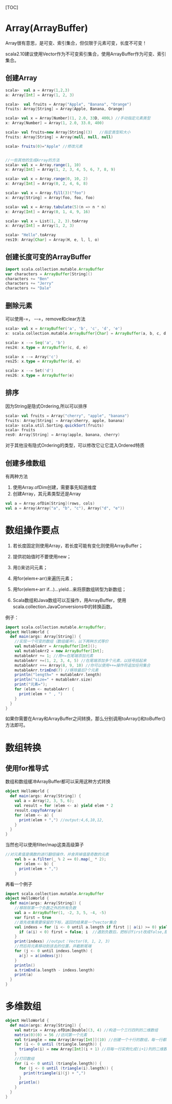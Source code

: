 [TOC]

# Array(ArrayBuffer)

Array很有意思，是可变、索引集合，但仅限于元素可变，长度不可变！

scala2.10建议使用Vector作为不可变索引集合，使用ArrayBuffer作为可变、索引集合。

## 创建Array

```scala
scala>  val a = Array(1,2,3) 
a: Array[Int] = Array(1, 2, 3)

scala>  val fruits = Array("Apple", "Banana", "Orange")
fruits: Array[String] = Array(Apple, Banana, Orange)

scala> val x = Array[Number](1, 2.0, 33D, 400L) //手动指定元素类型
x: Array[Number] = Array(1, 2.0, 33.0, 400)

scala> val fruits=new Array[String](3)   //指定类型和大小
fruits: Array[String] = Array(null, null, null)

scala> fruits(0)="Apple" //修改元素


//一些其他的生成Array的方法
scala> val x = Array.range(1, 10)
x: Array[Int] = Array(1, 2, 3, 4, 5, 6, 7, 8, 9)

scala> val x = Array.range(0, 10, 2)
x: Array[Int] = Array(0, 2, 4, 6, 8)

scala> val x = Array.fill(3)("foo")
x: Array[String] = Array(foo, foo, foo)

scala> val x = Array.tabulate(5)(n => n * n)
x: Array[Int] = Array(0, 1, 4, 9, 16)

scala> val x = List(1, 2, 3).toArray
x: Array[Int] = Array(1, 2, 3)

scala> "Hello".toArray
res19: Array[Char] = Array(H, e, l, l, o)
```

## 创建长度可变的ArrayBuffer

```scala
import scala.collection.mutable.ArrayBuffer
var characters = ArrayBuffer[String]()
characters += "Ben"
characters += "Jerry"
characters += "Dale"
```

## 删除元素

可以使用-=， --=，remove和clear方法

```scala
scala> val x = ArrayBuffer('a', 'b', 'c', 'd', 'e')
x: scala.collection.mutable.ArrayBuffer[Char] = ArrayBuffer(a, b, c, d, e)

scala> x --= Seq('a', 'b')
res24: x.type = ArrayBuffer(c, d, e)

scala> x --= Array('c')
res25: x.type = ArrayBuffer(d, e)

scala> x --= Set('d')
res26: x.type = ArrayBuffer(e)
```

## 排序

因为String是隐式Ordering,所以可以排序

```scala
scala> val fruits = Array("cherry", "apple", "banana")
fruits: Array[String] = Array(cherry, apple, banana)
scala> scala.util.Sorting.quickSort(fruits)
scala> fruits
res0: Array[String] = Array(apple, banana, cherry)
```

对于其他没有隐式Ordering的类型，可以修改它让它混入Ordered特质

## 创建多维数组

有两种方法

1. 使用Array.ofDim创建，需要事先知道维度
2. 创建Array，其元素类型还是Array

```scala
val a = Array.ofDim[String](rows, cols)
val a = Array(Array("a", "b", "c"), Array("d", "e"))
```



# 数组操作要点

1. 若长度固定则使用Array，若长度可能有变化则使用ArrayBuffer；

2. 提供初始值时不要使用new；
3. 用()来访问元素；
4. 用for(elem<-arr)来遍历元素；
5. 用for(elem<-arr if...)...yield...来将原数组转型为新数组；
6. Scala数组和Java数组可以互操作，用ArrayBuffer，使用scala.collection.JavaConversions中的转换函数。



例子：

```scala
import scala.collection.mutable.ArrayBuffer;
object HelloWorld {
  def main(args: Array[String]) {
    //实现一个可变的数组（数组缓冲），以下两种方式等价
    val mutableArr = ArrayBuffer[Int]();
    val mutableArr2 = new ArrayBuffer[Int];
    mutableArr += 1; //用+=在尾端添加元素
    mutableArr +=(1, 2, 3, 4, 5) //在尾端添加多个元素，以括号括起来
    mutableArr ++= Array(8, 9, 10) //你可以使用++=操作符追加任何集合
    mutableArr.trimEnd(7) //移除最后7个元素
    println("length=" + mutableArr.length)
    println("size=" + mutableArr.size)
    print("元素=");
    for (elem <- mutableArr) {
      print(elem + " , ")
    }
  }
}
```



如果你需要在Array和ArrayBuffer之间转换，那么分别调用toArray()和toBuffer()方法即可。


# 数组转换

## 使用for推导式

数组和数组缓冲ArrayBuffer都可以采用这种方式转换

```scala
object HelloWorld {
  def main(args: Array[String]) {
    val a = Array(2, 3, 5, 6);
    val result = for (elem <- a) yield elem * 2
    result.copyToArray(a)
    for (elem <- a) {
      print(elem + ",") //output:4,6,10,12,
    }
  }
}

```

当然也可以使用filter/map这类高级算子

```scala
//对元素值是偶数的进行翻倍操作，并舍弃掉值是奇数的元素
    val b = a.filter(_ % 2 == 0).map(_ * 2);
    for (elem <- b) {
      print(elem + ",")
    }
```

再看一个例子

```scala
import scala.collection.mutable.ArrayBuffer
object HelloWorld {
  def main(args: Array[String]) {
    //移除除第一个负数之外的所有负数
    val a = ArrayBuffer(1, -2, 3, 5, -4, -5)
    var first = true
    //首先收集需要保留的下标，返回的结果是一个vector集合
    val indexs = for (i <- 0 until a.length if first || a(i) >= 0) yield {
      if (a(i) < 0) first = false; i  //遇到负数后，把标识first改成false,那么进入这个推导的都是正数，yield它的下标
    }
    print(indexs) //output：Vector(0, 1, 2, 3)
    //然后将元素移动到该去的位置，并截断尾端
    for (j <- 0 until indexs.length) {
      a(j) = a(indexs(j))
    }
    println()
    a.trimEnd(a.length - indexs.length)
    print(a)
  }
}

```

# 多维数组

```scala
object HelloWorld {
  def main(args: Array[String]) {
    val matrix = Array.ofDim[Double](3, 4) //构造一个三行四列的二维数组
    matrix(0)(0) = 56 //访问第一个元素
    val triangle = new Array[Array[Int]](10) //创建一个十行的数组，每一行都是一个Int型的Array
    for (i <- 0 until (triangle.length)) {
      triangle(i) = new Array[Int](i + 1) //将每一行实例化成(i+1)列的二维数组
    }
    //打印数组
    for (i <- 0 until (triangle.length)) {
      for (j <- 0 until (triangle(i).length)) {
        print(triangle(i)(j) + ",")
      }
      println()
    }
  }
}

```

